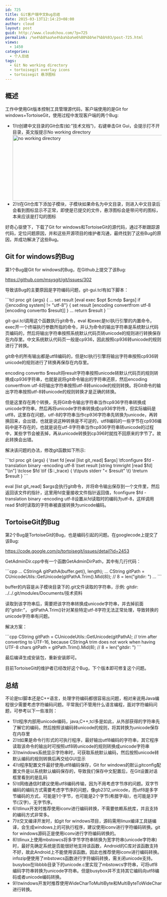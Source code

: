 ```yaml
---
id: 725
title: Git客户端中文Bug总结
date: 2015-03-13T12:14:23+08:00
author: cloud
layout: post
guid: http://www.cloudchou.com/?p=725
permalink: /%e4%b8%aa%e4%ba%ba%e6%80%bb%e7%bb%93/post-725.html
views:
  - 1450
categories:
  - 个人总结
tags:
  - Git No working directory
  - tortoisegit overlay icons
  - tortoisegit 悬浮图标
---
```

<h2>概述</h2>
<p>工作中使用Git版本控制工具管理源代码，客户端使用的是Git for windows+TortoiseGit，使用过程中发现客户端的两个Bug:</p>
<ul>
<li>1)\t创建中文目录的Git仓库(如:”技术文档”)，右键单击Git Gui，会提示打不开目录，英文版提示No working directory</li>
<a href="http://www.cloudchou.com/wp-content/uploads/2015/03/no-working-directory.png" target="_blank"><img src="http://www.cloudchou.com/wp-content/uploads/2015/03/no-working-directory.png" alt="no working directory" width="482" height="211" class="aligncenter size-full wp-image-727" /></a>
<li>2)\t在Git仓库下添加子模块，子模块如果命名为中文目录，则进入中文目录后会看到图标显示不正常，即使是已提交的文件，悬浮图标会是带问号的图标，本来应该是打勾的图标</li>
</ul>

<p>好奇心驱使下，下载了Git for windows和TortoiseGit的源代码，通过不断跟踪源代码，定位问题原因，并和这些开源项目的维护者沟通，最终找到了这些Bug的原因，并成功解决了这些Bug。</p>

<h2>Git for windows的Bug</h2>
<p>第1个Bug是Git for windows的Bug，在Github上提交了该Bug:</p>
<p><a href="https://github.com/msysgit/git/issues/302" target="_blank"> https://github.com/msysgit/git/issues/302 </a></p>
<p>导致该Bug的主要原因是字符编码问题，git-gui.tcl有如下脚本：</p>
```tcl
proc git {args} {
  ...
    set result [eval exec $opt $cmdp $args]
    if {[encoding system] != "utf-8"} {
        set result [encoding convertfrom utf-8 [encoding convertto $result]]
    }
    ...
    return $result
}
```
<p>git-gui.tcl调用这个函数执行git命令，eval 和exec是tcl执行引擎的内置命令，exec开一个终端执行参数所指的命令，并认为命令的输出字符串是系统默认代码页编码的，然后将输出字符串按照系统默认代码页转unicode的规则进行转换保存在内存里。中文系统默认代码页一般是cp936，因此按照cp936转unicode的规则进行了转换。</p>
<p>git命令的所有输出都是utf8编码的，但是tcl执行引擎将输出字符串按照cp936转unicode的规则进行了转换再保存在内存里。</p>
<p>encoding convertto $result将result字符串按照unicode转默认代码页的规则转换成cp936字符串，也就是说将git命令输出的字符串还原，然后encoding convertfrom utf-8将输出字符串按照utf-8转unicode的规则转换。将Git命令的输出字符串按照utf-8转unicode的规则转换才是正确的转换。</p>
<p>但是这里存在两个转换，先将Git命令输出字符串当作cp936字符串转换成unicode字符串，然后再将unicode字符串转换成cp936字符传，但实际编码是utf8，这里存在问题，utf-8的字符串当作cp936字符串先转换为unicode，再转换回来，会出错，也就是说这种转换是不可逆的，utf8编码的一些字节在cp936编码中是不存在的，也就是说在utf-8字符串当作cp936字符串转unicode的过程中，某些字节会被丢掉，再从unicode转换到cp396时就找不回原来的字节了。故此转换会出错。</p>
<p>解决该问题的办法，修改git函数如下所示:</p>
```tcl
proc git {args} {
\tset fd [eval [list git_read] $args] 
\tfconfigure $fd -translation binary -encoding utf-8
\tset result [string trimright [read $fd] "\\n"]
\tclose $fd
\tif {$::_trace} {
\t\tputs stderr "< $result"
\t}
\treturn $result
}
```
<p>eval [list git_read] $args会执行git命令，并将命令输出保存到一个文件里，然后返回该文件的指针，这里用fd变量接收文件指针返回值，fconfigure $fd -translation binary -encoding utf-8设置从fd读取时的编码为utf-8，这样调用read $fd时读取的字符串被直接转换为unicode编码。</p>

<h2>TortoiseGit的Bug</h2>
<p>第2个Bug是TortoiseGit的Bug，也是编码引起的问题。在googlecode上提交了该Bug: </p>
<p><a href="https://code.google.com/p/tortoisegit/issues/detail?id=2453" target="_blank"> https://code.google.com/p/tortoisegit/issues/detail?id=2453 </a></p>
<p>GetAdminDir.cpp中有一个函数GetAdminDirPath，其中有几行代码：</p>
```cpp
…
CStringA gitPathA(buffer.get(), length);
…
CString gitPath = CUnicodeUtils::GetUnicode(gitPathA.Trim().Mid(8)); // 8 = len("gitdir: ")
…
```
<p>buffer的内容是从子模块目录下的.git文件读取的字符串，示例: gitdir: ../../.git/modules/Documents/技术资料</p>
<p>读取到该字符串后，需要把该字符串转换成unicode字符串，并去掉前面的”gitdir:”， gitPathA.Trim()针对某些特定utf-8字符无法正常处理，导致转换的unicode字符串有问题。</p>
<p>解决方案：</p>
```cpp
CString gitPath = CUnicodeUtils::GetUnicode(gitPathA);
// trim after converting to UTF-16, because CStringA trim does not work when having UTF-8 chars
gitPath = gitPath.Trim().Mid(8); // 8 = len("gitdir: ")
```
<p>最后编译生成安装包，重新安装即可。</p>
<p>目前TortoiseGit的维护者已经改好这个Bug，下个版本即可修复这个问题。</p>

<h2>总结</h2>
<p>不论是tcl脚本还是C++语言，处理字符编码都很容易出问题，相对来说用Java编程很少需要考虑字符编码问题。平常我们不管用什么语言编程，面对字符编码问题，可参考以下一些准则：</p>
<ul>
<li>1)\t程序内部用unicode编码，java,C++,tcl多是如此，从外部获得的字符串先了解它的编码，然后按照该编码转unicode的规则，将其转换为unicode保存在内存里</li>
<li>2)\t如果是命令行形式的可执行程序，最好输出utf8编码的字符串，其它程序读取该命令的输出时可按照utf8转unicode的规则转换成unicode字符串</li>
<li>3)\twindows系统显示字符串时，可获取系统默认编码，然后按照unicode转默认编码的规则转换后再交给GUI显示</li>
<li>4)\t程序配置文件最好使用utf8编码保存，Git for windows的默认gitconfig配置文件是以系统默认编码保存的，导致我们保存中文配置后，在Git设置对话框里看到的是乱码</li>
<li>5)\t网络通信时建议使用utf8编码传输，因为不用考虑字节序的问题。双字节编码的编码方式需要考虑字节序的问题，像gb2312,unicode，而utf8是多字节编码的方式，可能是1个字节，也可能是2个字节(希腊字母)，也可能是3字节(汉字)，无字节序。</li>
<li>6)\tlinux开发时推荐使用iconv进行编码转换，不需要依赖系统库，并且支持的编码方式非常多。</li>
<li>7)\t交叉编译开发时，如git for windows项目，源码需用linux编译工具链编译，会生成windows上的可执行程序，建议使用iconv进行字符编码转换。git for windows源码正是使用iconv进行字符编码转换的。</li>
<li>8)\tlinux上使用mbstowcs将多字节字符串转换为宽字符串(unicode字符串)时，最好先确定系统是否能很好地支持该函数，Android的C库对该函数支持不好，故此Android上不能使用该函数。因此也推荐使用iconv进行编码转换。infozip便使用了mbstowcs函数进行字符编码转换，需关闭unicode支持。busybox在libbbb目录下的unicode.c里实现了mbstowcs字符串，可将utf8编码字符串转换为unicode字符串。但是busybox并不支持其它编码向utf8编码或者unicode编码转换。</li>
<li>9)\twindows开发时推荐使用WideCharToMultiByte和MultiByteToWideChar进行转换。</li>
</ul>

